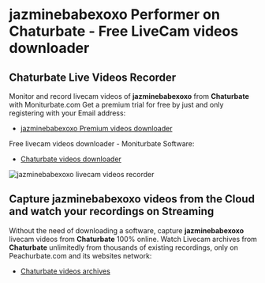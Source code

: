 # jazminebabexoxo Performer on Chaturbate - Free LiveCam videos downloader

## Chaturbate Live Videos Recorder

Monitor and record livecam videos of **jazminebabexoxo** from **Chaturbate** with Moniturbate.com
Get a premium trial for free by just and only registering with your Email address:
* [jazminebabexoxo Premium videos downloader](https://moniturbate.com/request-demo-licence-key.html)

Free livecam videos downloader - Moniturbate Software:
* [Chaturbate videos downloader](https://moniturbate.com/moniturbate-download-software.html)

![jazminebabexoxo livecam videos recorder](https://peachurnet.com/templates/moniturbate-software.png)


## Capture jazminebabexoxo videos from the Cloud and watch your recordings on Streaming

Without the need of downloading a software, capture **jazminebabexoxo** livecam videos from **Chaturbate** 100% online.
Watch Livecam archives from **Chaturbate** unlimitedly from thousands of existing recordings, only on Peachurbate.com and its websites network:
* [Chaturbate videos archives](https://peachurnet.com/)